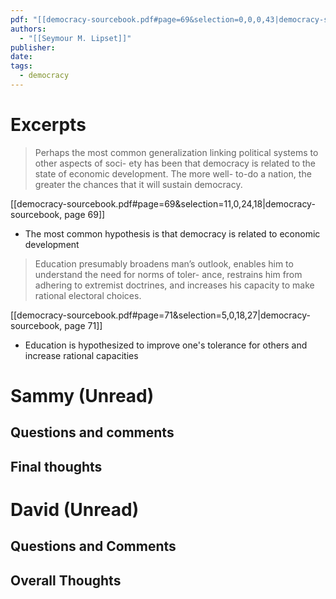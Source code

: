 ```yaml
---
pdf: "[[democracy-sourcebook.pdf#page=69&selection=0,0,0,43|democracy-sourcebook, page 69]]"
authors:
  - "[[Seymour M. Lipset]]"
publisher: 
date: 
tags:
  - democracy
---
```

# Excerpts
> Perhaps the most common generalization linking political systems to other aspects of soci- ety has been that democracy is related to the state of economic development. The more well- to-do a nation, the greater the chances that it will sustain democracy.

[[democracy-sourcebook.pdf#page=69&selection=11,0,24,18|democracy-sourcebook, page 69]]
- The most common hypothesis is that democracy is related to economic development

> Education presumably broadens man’s outlook, enables him to understand the need for norms of toler- ance, restrains him from adhering to extremist doctrines, and increases his capacity to make rational electoral choices.

[[democracy-sourcebook.pdf#page=71&selection=5,0,18,27|democracy-sourcebook, page 71]]
- Education is hypothesized to improve one's tolerance for others and increase rational capacities
# Sammy (Unread)
## Questions and comments
## Final thoughts

# David (Unread)
## Questions and Comments 
## Overall Thoughts
